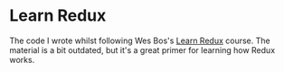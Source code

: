 # Learn Redux

The code I wrote whilst following Wes Bos's [Learn Redux](https://learnredux.com/) course. The material is a bit outdated, but it's a great primer for learning how Redux works.
